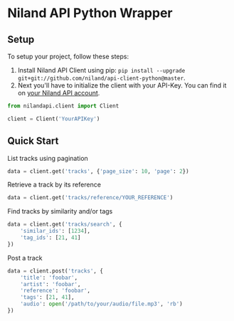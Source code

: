 # Niland API Python Wrapper

Setup
-------------
To setup your project, follow these steps:

1. Install Niland API Client using pip: `pip install --upgrade git+git://github.com/niland/api-client-python@master`.
2. Next you'll have to initialize the client with your API-Key. You can find it on [your Niland API account](https://api.niland.io/2.0/dashboard/your-account).

```python
from nilandapi.client import Client

client = Client('YourAPIKey')
```

Quick Start
-------------

List tracks using pagination
```python
data = client.get('tracks', {'page_size': 10, 'page': 2})
```

Retrieve a track by its reference
```python
data = client.get('tracks/reference/YOUR_REFERENCE')
```

Find tracks by similarity and/or tags
```python
data = client.get('tracks/search', {
    'similar_ids': [1234],
    'tag_ids': [21, 41]
})
```

Post a track
```python
data = client.post('tracks', {
    'title': 'foobar',
    'artist': 'foobar',
    'reference': 'foobar',
    'tags': [21, 41],
    'audio': open('/path/to/your/audio/file.mp3', 'rb')
})
```
